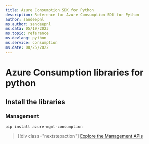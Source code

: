 ```yaml
---
title: Azure Consumption SDK for Python
description: Reference for Azure Consumption SDK for Python
author: sandeepnl
ms.author: sandeepnl
ms.data: 05/19/2023
ms.topic: reference
ms.devlang: python
ms.service: consumption
ms.date: 08/25/2022
---
```

# Azure Consumption libraries for python

## Install the libraries


### Management

```bash
pip install azure-mgmt-consumption
```
> [!div class="nextstepaction"]
> [Explore the Management APIs](/python/api/overview/azure/mgmt-consumption-readme)